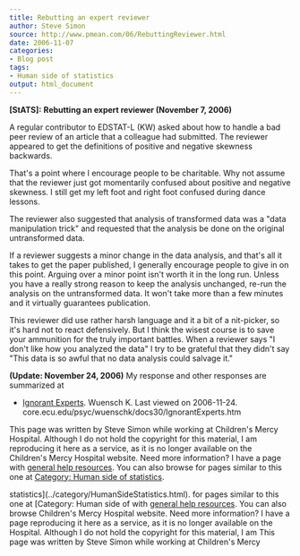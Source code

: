 ```yaml
---
title: Rebutting an expert reviewer
author: Steve Simon
source: http://www.pmean.com/06/RebuttingReviewer.html
date: 2006-11-07
categories:
- Blog post
tags:
- Human side of statistics
output: html_document
---
```

**[StATS]:** **Rebutting an expert reviewer
(November 7, 2006)**

A regular contributor to EDSTAT-L (KW) asked about how to handle a bad
peer review of an article that a colleague had submitted. The reviewer
appeared to get the definitions of positive and negative skewness
backwards.

That's a point where I encourage people to be charitable. Why not
assume that the reviewer just got momentarily confused about positive
and negative skewness. I still get my left foot and right foot confused
during dance lessons.

The reviewer also suggested that analysis of transformed data was a
"data manipulation trick" and requested that the analysis be done on
the original untransformed data.

If a reviewer suggests a minor change in the data analysis, and that's
all it takes to get the paper published, I generally encourage people to
give in on this point. Arguing over a minor point isn't worth it in the
long run. Unless you have a really strong reason to keep the analysis
unchanged, re-run the analysis on the untransformed data. It won't take
more than a few minutes and it virtually guarantees publication.

This reviewer did use rather harsh language and it a bit of a
nit-picker, so it's hard not to react defensively. But I think the
wisest course is to save your ammunition for the truly important
battles. When a reviewer says "I don't like how you analyzed the
data" I try to be grateful that they didn't say "This data is so
awful that no data analysis could salvage it."

**(Update: November 24, 2006)** My response and other responses are
summarized at

-   [Ignorant
    Experts](http://core.ecu.edu/psyc/wuenschk/docs30/IgnorantExperts.htm).
    Wuensch K. Last viewed on 2006-11-24.
    core.ecu.edu/psyc/wuenschk/docs30/IgnorantExperts.htm

This page was written by Steve Simon while working at Children's Mercy
Hospital. Although I do not hold the copyright for this material, I am
reproducing it here as a service, as it is no longer available on the
Children's Mercy Hospital website. Need more information? I have a page
with [general help resources](../GeneralHelp.html). You can also browse
for pages similar to this one at [Category: Human side of
statistics](../category/HumanSideStatistics.html).
<!---More--->
statistics](../category/HumanSideStatistics.html).
for pages similar to this one at [Category: Human side of
with [general help resources](../GeneralHelp.html). You can also browse
Children's Mercy Hospital website. Need more information? I have a page
reproducing it here as a service, as it is no longer available on the
Hospital. Although I do not hold the copyright for this material, I am
This page was written by Steve Simon while working at Children's Mercy

<!---Do not use
**[StATS]:** **Rebutting an expert reviewer
This page was written by Steve Simon while working at Children's Mercy
Hospital. Although I do not hold the copyright for this material, I am
reproducing it here as a service, as it is no longer available on the
Children's Mercy Hospital website. Need more information? I have a page
with [general help resources](../GeneralHelp.html). You can also browse
for pages similar to this one at [Category: Human side of
statistics](../category/HumanSideStatistics.html).
--->


